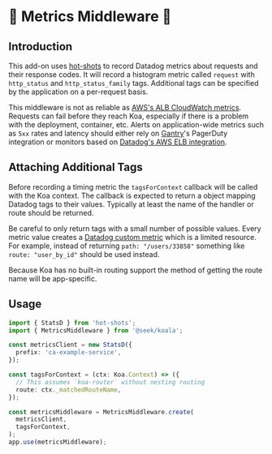 # 🐨 Metrics Middleware 🐨

## Introduction

This add-on uses [hot-shots](https://github.com/brightcove/hot-shots) to record Datadog metrics about requests and their response codes.
It will record a histogram metric called `request` with `http_status` and `http_status_family` tags.
Additional tags can be specified by the application on a per-request basis.

This middleware is not as reliable as [AWS's ALB CloudWatch metrics](https://docs.aws.amazon.com/elasticloadbalancing/latest/application/load-balancer-cloudwatch-metrics.html).
Requests can fail before they reach Koa, especially if there is a problem with the deployment, container, etc.
Alerts on application-wide metrics such as `5xx` rates and latency should either rely on [Gantry](https://github.com/SEEK-Jobs/gantry)'s PagerDuty integration or monitors based on [Datadog's AWS ELB integration](https://docs.datadoghq.com/integrations/amazon_elb/).

## Attaching Additional Tags

Before recording a timing metric the `tagsForContext` callback will be called with the Koa context.
The callback is expected to return a object mapping Datadog tags to their values.
Typically at least the name of the handler or route should be returned.

Be careful to only return tags with a small number of possible values.
Every metric value creates a [Datadog custom metric](https://docs.datadoghq.com/developers/metrics/custom_metrics/#how-is-a-custom-metric-defined) which is a limited resource.
For example, instead of returning `path: "/users/33858"` something like `route: "user_by_id"` should be used instead.

Because Koa has no built-in routing support the method of getting the route name will be app-specific.

## Usage

```typescript
import { StatsD } from 'hot-shots';
import { MetricsMiddleware } from '@seek/koala';

const metricsClient = new StatsD({
  prefix: 'ca-example-service',
});

const tagsForContext = (ctx: Koa.Context) => ({
  // This assumes `koa-router` without nesting routing
  route: ctx._matchedRouteName,
});

const metricsMiddleware = MetricsMiddleware.create(
  metricsClient,
  tagsForContext,
);
app.use(metricsMiddleware);
```
